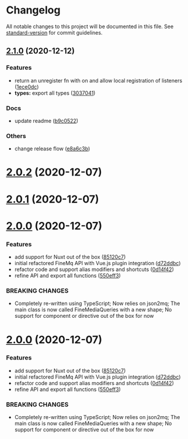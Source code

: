 # Changelog

All notable changes to this project will be documented in this file. See [standard-version](https://github.com/conventional-changelog/standard-version) for commit guidelines.

## [2.1.0](https://github.com/nash403/fine-mq/compare/2.0.2...2.1.0) (2020-12-12)


### Features

* return an unregister fn with on and allow local registration of listeners ([1ece0dc](https://github.com/nash403/fine-mq/commit/1ece0dc90cb0f1cc8bd8c108f6969234f47dd663))
* **types:** export all types ([3037041](https://github.com/nash403/fine-mq/commit/3037041a8308042e0bf2c16f85078165791de299))


### Docs

* update readme ([b9c0522](https://github.com/nash403/fine-mq/commit/b9c052297ce7c30bb1a7c4e02d3a66f04c31e9da))


### Others

* change release flow ([e8a6c3b](https://github.com/nash403/fine-mq/commit/e8a6c3b46d6849c148376a79b799bec1516256e8))

# [2.0.2](https://github.com/nash403/fine-mq/compare/2.0.1...2.0.2) (2020-12-07)

# [2.0.1](https://github.com/nash403/fine-mq/compare/2.0.0...2.0.1) (2020-12-07)

# [2.0.0](https://github.com/nash403/fine-mq/compare/v1.1.0...2.0.0) (2020-12-07)

### Features

* add support for Nuxt out of the box ([85120c7](https://github.com/nash403/fine-mq/commit/85120c7270b8ec638d368ba60580bcd1c4154c56))
* initial refactored FineMq API with Vue.js plugin integration ([d72ddbc](https://github.com/nash403/fine-mq/commit/d72ddbcd03906fd5a426cdaeeda28680cacb2d5c))
* refactor code and support alias modifiers and shortcuts ([0d14f42](https://github.com/nash403/fine-mq/commit/0d14f42c6cac9698d4c72de23e2802ffd574fa50))
* refine API and export all functions ([550eff3](https://github.com/nash403/fine-mq/commit/550eff3c3f2e50fe98ea7d4f2d87348121823c15))

### BREAKING CHANGES

* Completely re-written using TypeScript;
Now relies on json2mq;
The main class is now called FineMediaQueries with a
new shape;
No support for component or directive out of the box for now

# [2.0.0](https://github.com/nash403/fine-mq/compare/v1.1.0...2.0.0) (2020-12-07)

### Features

* add support for Nuxt out of the box ([85120c7](https://github.com/nash403/fine-mq/commit/85120c7270b8ec638d368ba60580bcd1c4154c56))
* initial refactored FineMq API with Vue.js plugin integration ([d72ddbc](https://github.com/nash403/fine-mq/commit/d72ddbcd03906fd5a426cdaeeda28680cacb2d5c))
* refactor code and support alias modifiers and shortcuts ([0d14f42](https://github.com/nash403/fine-mq/commit/0d14f42c6cac9698d4c72de23e2802ffd574fa50))
* refine API and export all functions ([550eff3](https://github.com/nash403/fine-mq/commit/550eff3c3f2e50fe98ea7d4f2d87348121823c15))

### BREAKING CHANGES

* Completely re-written using TypeScript;
Now relies on json2mq;
The main class is now called FineMediaQueries with a
new shape;
No support for component or directive out of the box for now
